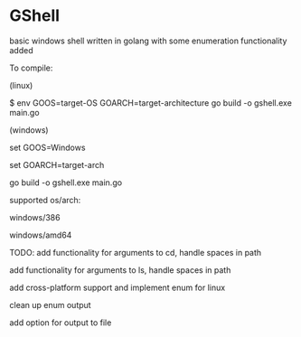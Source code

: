 # GShell
basic windows shell written in golang with some enumeration functionality added


To compile:

(linux)

$ env GOOS=target-OS GOARCH=target-architecture go build -o gshell.exe main.go

(windows)

set GOOS=Windows

set GOARCH=target-arch

go build -o gshell.exe main.go


supported os/arch:

windows/386

windows/amd64


TODO:
add functionality for arguments to cd, handle spaces in path

add functionality for arguments to ls, handle spaces in path

add cross-platform support and implement enum for linux

clean up enum output

add option for output to file
